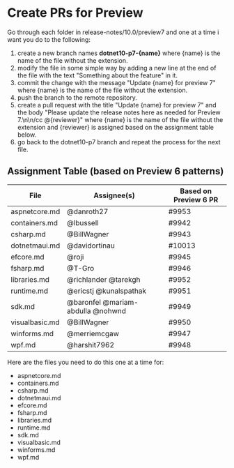 # Create PRs for Preview

Go through each folder in release-notes/10.0/preview7 and one at a time i want you do to the following:

1. create a new branch names **dotnet10-p7-{name}** where {name} is the name of the file without the extension.
2. modify the file in some simple way by adding a new line at the end of the file with the text "Something about the feature" in it.
3. commit the change with the message "Update {name} for preview 7" where {name} is the name of the file without the extension.
4. push the branch to the remote repository.
5. create a pull request with the title "Update {name} for preview 7" and the body "Please update the release notes here as needed for Preview 7.\n\n/cc @{reviewer}" where {name} is the name of the file without the extension and {reviewer} is assigned based on the assignment table below.
6. go back to the dotnet10-p7 branch and repeat the process for the next file.

## Assignment Table (based on Preview 6 patterns)

| File | Assignee(s) | Based on Preview 6 PR |
|------|-------------|----------------------|
| aspnetcore.md | @danroth27 | #9953 |
| containers.md | @lbussell | #9942 |
| csharp.md | @BillWagner | #9943 |
| dotnetmaui.md | @davidortinau | #10013 |
| efcore.md | @roji | #9945 |
| fsharp.md | @T-Gro | #9946 |
| libraries.md | @richlander @tarekgh | #9952 |
| runtime.md | @ericstj @kunalspathak | #9951 |
| sdk.md | @baronfel @mariam-abdulla @nohwnd | #9949 |
| visualbasic.md | @BillWagner | #9950 |
| winforms.md | @merriemcgaw | #9947 |
| wpf.md | @harshit7962 | #9948 |

Here are the files you need to do this one at a time for:

- aspnetcore.md
- containers.md
- csharp.md
- dotnetmaui.md
- efcore.md
- fsharp.md
- libraries.md
- runtime.md
- sdk.md
- visualbasic.md
- winforms.md
- wpf.md

